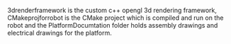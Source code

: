 3drenderframework is the custom c++ opengl 3d rendering framework, CMakeprojforrobot is the CMake project which is compiled and run on the robot and the PlatformDocumtation folder holds assembly drawings and electrical drawings for the platform.
